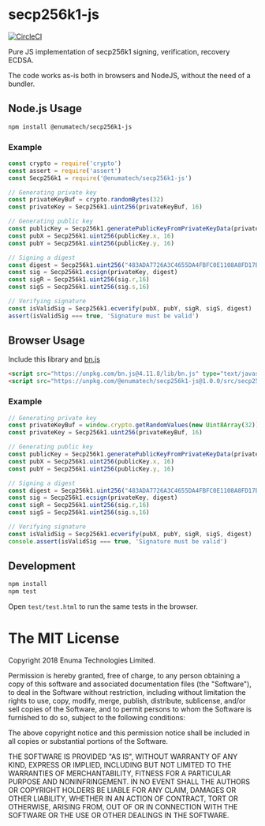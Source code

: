 # secp256k1-js
[![CircleCI](https://circleci.com/gh/enumatech/secp256k1-js.svg?style=svg)](https://circleci.com/gh/enumatech/secp256k1-js)

Pure JS implementation of secp256k1 signing, verification, recovery ECDSA.

The code works as-is both in browsers and NodeJS, without the need of a bundler.

## Node.js Usage

```sh
npm install @enumatech/secp256k1-js
```

### Example

```javascript
const crypto = require('crypto')
const assert = require('assert')
const Secp256k1 = require('@enumatech/secp256k1-js')

// Generating private key
const privateKeyBuf = crypto.randomBytes(32)
const privateKey = Secp256k1.uint256(privateKeyBuf, 16)

// Generating public key
const publicKey = Secp256k1.generatePublicKeyFromPrivateKeyData(privateKey)
const pubX = Secp256k1.uint256(publicKey.x, 16)
const pubY = Secp256k1.uint256(publicKey.y, 16)

// Signing a digest
const digest = Secp256k1.uint256("483ADA7726A3C4655DA4FBFC0E1108A8FD17B448A68554199C47D08FFB10D4B8", 16)
const sig = Secp256k1.ecsign(privateKey, digest)
const sigR = Secp256k1.uint256(sig.r,16)
const sigS = Secp256k1.uint256(sig.s,16)

// Verifying signature
const isValidSig = Secp256k1.ecverify(pubX, pubY, sigR, sigS, digest)
assert(isValidSig === true, 'Signature must be valid')
```

## Browser Usage

Include this library and [bn.js](https://github.com/indutny/bn.js/)

```html
<script src="https://unpkg.com/bn.js@4.11.8/lib/bn.js" type="text/javascript"></script>
<script src="https://unpkg.com/@enumatech/secp256k1-js@1.0.0/src/secp256k1.js" type="text/javascript"></script>
```

### Example
```javascript
// Generating private key
const privateKeyBuf = window.crypto.getRandomValues(new Uint8Array(32))
const privateKey = Secp256k1.uint256(privateKeyBuf, 16)

// Generating public key
const publicKey = Secp256k1.generatePublicKeyFromPrivateKeyData(privateKey)
const pubX = Secp256k1.uint256(publicKey.x, 16)
const pubY = Secp256k1.uint256(publicKey.y, 16)

// Signing a digest
const digest = Secp256k1.uint256("483ADA7726A3C4655DA4FBFC0E1108A8FD17B448A68554199C47D08FFB10D4B8", 16)
const sig = Secp256k1.ecsign(privateKey, digest)
const sigR = Secp256k1.uint256(sig.r,16)
const sigS = Secp256k1.uint256(sig.s,16)

// Verifying signature
const isValidSig = Secp256k1.ecverify(pubX, pubY, sigR, sigS, digest)
console.assert(isValidSig === true, 'Signature must be valid')
````

## Development
```sh
npm install
npm test
```

Open `test/test.html` to run the same tests in the browser.

# The MIT License
Copyright 2018 Enuma Technologies Limited.

Permission is hereby granted, free of charge, to any person obtaining a copy of this software and associated documentation files (the "Software"), to deal in the Software without restriction, including without limitation the rights to use, copy, modify, merge, publish, distribute, sublicense, and/or sell copies of the Software, and to permit persons to whom the Software is furnished to do so, subject to the following conditions:

The above copyright notice and this permission notice shall be included in all copies or substantial portions of the Software.

THE SOFTWARE IS PROVIDED "AS IS", WITHOUT WARRANTY OF ANY KIND, EXPRESS OR IMPLIED, INCLUDING BUT NOT LIMITED TO THE WARRANTIES OF MERCHANTABILITY, FITNESS FOR A PARTICULAR PURPOSE AND NONINFRINGEMENT. IN NO EVENT SHALL THE AUTHORS OR COPYRIGHT HOLDERS BE LIABLE FOR ANY CLAIM, DAMAGES OR OTHER LIABILITY, WHETHER IN AN ACTION OF CONTRACT, TORT OR OTHERWISE, ARISING FROM, OUT OF OR IN CONNECTION WITH THE SOFTWARE OR THE USE OR OTHER DEALINGS IN THE SOFTWARE.
